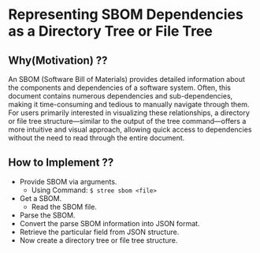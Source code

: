 # Representing SBOM Dependencies as a Directory Tree or File Tree

## Why(Motivation) ??

An SBOM (Software Bill of Materials) provides detailed information about the components and dependencies of a software system. Often, this document contains numerous dependencies and sub-dependencies, making it time-consuming and tedious to manually navigate through them. For users primarily interested in visualizing these relationships, a directory or file tree structure—similar to the output of the tree command—offers a more intuitive and visual approach, allowing quick access to dependencies without the need to read through the entire document.

## How to Implement ??

- Provide SBOM via arguments.
  - Using Command: `$ stree sbom <file>`
- Get a SBOM.
  - Read the SBOM file.
- Parse the SBOM.
- Convert the parse SBOM information into JSON format.
- Retrieve the particular field from JSON structure.
- Now create a directory tree or file tree structure.
